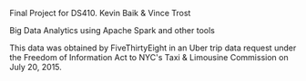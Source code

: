 Final Project for DS410.
Kevin Baik & Vince Trost

Big Data Analytics using Apache Spark and other tools

This data was obtained by FiveThirtyEight in an Uber trip data request under the Freedom of Information Act to NYC's Taxi & Limousine Commission on July 20, 2015.
